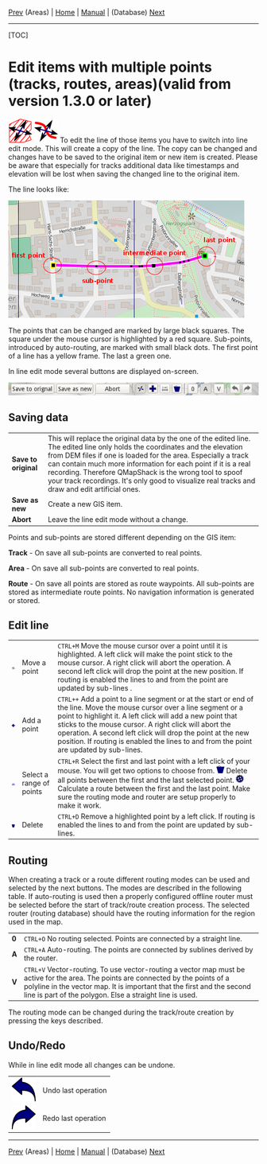 [Prev](DocGisItemsArea.html) (Areas) | [Home](Home.html) | [Manual](DocMain.html) | (Database) [Next](DocGisDatabase.html)
- - -

[TOC]

# Edit items with multiple points (tracks, routes, areas)(valid from version 1.3.0 or later)

![maproom2](images/DocGisItemsEditMultiple/AreaMove.png) ![maproom2](images/DocGisItemsEditMultiple/LineMove.png) To edit the line of those items you have to switch into line edit mode. This will create a copy of the line. The copy can be changed and changes have to be saved to the original item or new item is created. Please be aware that especially for tracks additional data like timestamps and elevation will be lost when saving the changed line to the original item.

The line looks like:

![maproom2](images/DocGisItemsEditMultiple/qms2.png)

The points that can be changed are marked by large black squares. The square under the mouse cursor is highlighted by a red square. Sub-points, introduced by auto-routing, are marked with small black dots. The first point of a line has a yellow frame. The last a green one.

In line edit mode several buttons are displayed on-screen. 

![maproom2](images/DocGisItemsEditMultiple/qms1.png)

## Saving data ##

| | |
|-|-|
|**Save to original**| This will replace the original data by the one of the edited line. The edited line only holds the coordinates and the elevation from DEM files if one is loaded for the area. Especially a track can contain much more information for each point if it is a real recording. Therefore QMapShack is the wrong tool to spoof your track recordings. It's only good to visualize real tracks and draw and edit artificial ones.|
|**Save as new**|Create a new GIS item.|
|**Abort**|Leave the line edit mode without a change.|


Points and sub-points are stored different depending on the GIS item:

**Track** - On save all sub-points are converted to real points. 

**Area** -  On save all sub-points are converted to real points. 

**Route** - On save all points are stored as route waypoints. All sub-points are stored as intermediate route points. No navigation information is generated or stored. 

## Edit line ##
| | | |
|-|-|-|
|![maproom2](images/DocGisItemsEditMultiple/PointMove.png)| Move a point| `CTRL+M` Move the mouse cursor over a point until it is highlighted. A left click will make the point stick to the mouse cursor. A right click will abort the operation. A second left click will drop the point at the new position. If routing is enabled the lines to and from the point are updated by sub-lines .|
|![maproom2](images/DocGisItemsEditMultiple/Add.png)| Add a point| `CTRL++` Add a point to a line segment or at the start or end of the line. Move the mouse cursor over a line segment or a point to highlight it. A left click will add a new point that sticks to the mouse cursor.  A right click will abort the operation. A second left click will drop the point at the new position. If routing is enabled the lines to and from the point are updated by sub-lines.|
|![maproom2](images/DocGisItemsEditMultiple/SelectRange.png)| Select a range of points| `CTRL+R` Select the first and last point with a left click of your mouse. You will get two options to choose from. ![maproom2](images/DocGisItemsEditMultiple/DeleteOne_small.png) Delete all points between the first and the last selected point. ![maproom2](images/DocGisItemsEditMultiple/Apply_small.png) Calculate a route between the first and the last point. Make sure the routing mode and router are setup properly to make it work.|
|![maproom2](images/DocGisItemsEditMultiple/DeleteOne.png)|Delete|`CTRL+D` Remove a highlighted point by a left click. If routing is enabled the lines to and from the point are updated by sub-lines.|

## Routing ##
When creating a track or a route different routing modes can be used and selected by the next buttons. The modes are described in the following table. If auto-routing is used then a properly configured offline router must be selected before the start of track/route creation process. The selected router (routing database)
should have the routing information for the region used in the map.

| | |
|-|-|
|**0**| `CTRL+O` No routing selected. Points are connected by a straight line.|
|**A**| `CTRL+A` Auto-routing. The points are connected by sublines derived by the router.|
|**V**| `CTRL+V` Vector-routing. To use vector-routing a vector map must be active for the area. The points are connected by the points of a polyline in the vector map. It is important that the first and the second line is part of the polygon. Else a straight line is used.|

The routing mode can be changed during the track/route creation by pressing the keys described.

## Undo/Redo ##

While in line edit mode all changes can be undone.

| | |
|-|-|
|![maproom2](images/DocGisItemsEditMultiple/Undo.png)| Undo last operation|
|![maproom2](images/DocGisItemsEditMultiple/Redo.png)| Redo last operation|
- - -
[Prev](DocGisItemsArea.html) (Areas) | [Home](Home.html) | [Manual](DocMain.html) | (Database) [Next](DocGisDatabase.html)
